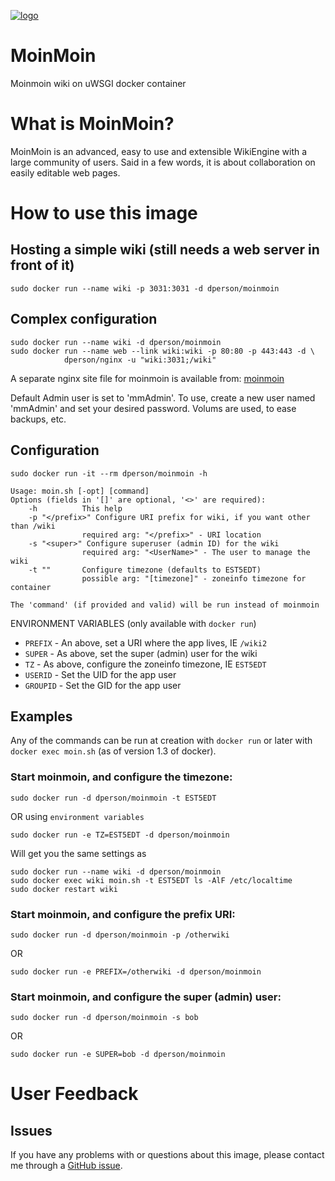 [![logo](https://raw.githubusercontent.com/dperson/moinmoin/master/logo.png)](http://moinmo.in/)

# MoinMoin

Moinmoin wiki on uWSGI docker container

# What is MoinMoin?

MoinMoin is an advanced, easy to use and extensible WikiEngine with a large
community of users. Said in a few words, it is about collaboration on easily
editable web pages.

# How to use this image

## Hosting a simple wiki (still needs a web server in front of it)

    sudo docker run --name wiki -p 3031:3031 -d dperson/moinmoin

## Complex configuration

    sudo docker run --name wiki -d dperson/moinmoin
    sudo docker run --name web --link wiki:wiki -p 80:80 -p 443:443 -d \
                dperson/nginx -u "wiki:3031;/wiki"

A separate nginx site file for moinmoin is available from:
[moinmoin](https://raw.githubusercontent.com/dperson/moinmoin/master/moinmoin)

Default Admin user is set to 'mmAdmin'. To use, create a new user named
'mmAdmin' and set your desired password. Volums are used, to ease backups, etc.

## Configuration

    sudo docker run -it --rm dperson/moinmoin -h

    Usage: moin.sh [-opt] [command]
    Options (fields in '[]' are optional, '<>' are required):
        -h          This help
        -p "</prefix>" Configure URI prefix for wiki, if you want other than /wiki
                    required arg: "</prefix>" - URI location
        -s "<super>" Configure superuser (admin ID) for the wiki
                    required arg: "<UserName>" - The user to manage the wiki
        -t ""       Configure timezone (defaults to EST5EDT)
                    possible arg: "[timezone]" - zoneinfo timezone for container

    The 'command' (if provided and valid) will be run instead of moinmoin

ENVIRONMENT VARIABLES (only available with `docker run`)

 * `PREFIX` - An above, set a URI where the app lives, IE `/wiki2`
 * `SUPER` - As above, set the super (admin) user for the wiki
 * `TZ` - As above, configure the zoneinfo timezone, IE `EST5EDT`
 * `USERID` - Set the UID for the app user
 * `GROUPID` - Set the GID for the app user

## Examples

Any of the commands can be run at creation with `docker run` or later with
`docker exec moin.sh` (as of version 1.3 of docker).

### Start moinmoin, and configure the timezone:

    sudo docker run -d dperson/moinmoin -t EST5EDT

OR using `environment variables`

    sudo docker run -e TZ=EST5EDT -d dperson/moinmoin

Will get you the same settings as

    sudo docker run --name wiki -d dperson/moinmoin
    sudo docker exec wiki moin.sh -t EST5EDT ls -AlF /etc/localtime
    sudo docker restart wiki

### Start moinmoin, and configure the prefix URI:

    sudo docker run -d dperson/moinmoin -p /otherwiki

OR

    sudo docker run -e PREFIX=/otherwiki -d dperson/moinmoin

### Start moinmoin, and configure the super (admin) user:

    sudo docker run -d dperson/moinmoin -s bob

OR

    sudo docker run -e SUPER=bob -d dperson/moinmoin

# User Feedback

## Issues

If you have any problems with or questions about this image, please contact me
through a [GitHub issue](https://github.com/dperson/moinmoin/issues).
